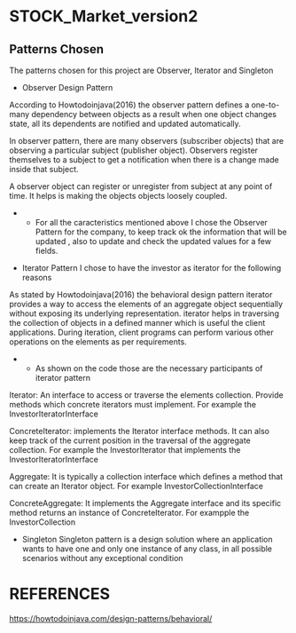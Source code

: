 # STOCK_Market_version2
## Patterns Chosen

The patterns chosen for this project are Observer, Iterator and Singleton

* Observer Design Pattern

According to Howtodoinjava(2016) the observer pattern defines a one-to-many dependency between objects as a result when one object changes state, all its dependents are notified and updated automatically. 

In observer pattern, there are many observers (subscriber objects) that are observing a particular subject (publisher object). Observers register themselves to a subject to get a notification when there is a change made inside that subject.

A observer object can register or unregister from subject at any point of time. It helps is making the objects objects loosely coupled.

* * For all the caracteristics mentioned above I chose the Observer Pattern for the company, to keep track ok the information that will be updated , also to update and check the updated values for a few fields.



* Iterator Pattern
I chose to have the investor as iterator for the following reasons

As stated by Howtodoinjava(2016) the behavioral design pattern iterator provides a way to access the elements of an aggregate object sequentially without exposing its underlying representation.  iterator helps in traversing the collection of objects in a defined manner which is useful the client applications. During iteration, client programs can perform various other operations on the elements as per requirements.

* * As shown on the code those are the necessary participants of iterator pattern 

Iterator: An interface to access or traverse the elements collection. Provide methods which concrete iterators must implement.
For example the InvestorIteratorInterface

ConcreteIterator: implements the Iterator interface methods. It can also keep track of the current position in the traversal of the aggregate collection.
For example the InvestorIterator that implements the InvestorIteratorInterface

Aggregate: It is typically a collection interface which defines a method that can create an Iterator object.
For example InvestorCollectionInterface

ConcreteAggregate: It implements the Aggregate interface and its specific method returns an instance of ConcreteIterator.
For exampple the InvestorCollection


* Singleton 
Singleton pattern is a design solution where an application wants to have one and only one instance of any class, in all possible scenarios without any exceptional condition





# REFERENCES 
https://howtodoinjava.com/design-patterns/behavioral/
